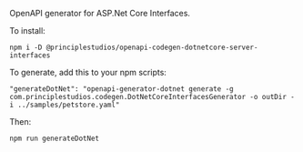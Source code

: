 OpenAPI generator for ASP.Net Core Interfaces.

To install:

    npm i -D @principlestudios/openapi-codegen-dotnetcore-server-interfaces

To generate, add this to your npm scripts:

    "generateDotNet": "openapi-generator-dotnet generate -g com.principlestudios.codegen.DotNetCoreInterfacesGenerator -o outDir -i ../samples/petstore.yaml"

Then:

    npm run generateDotNet
